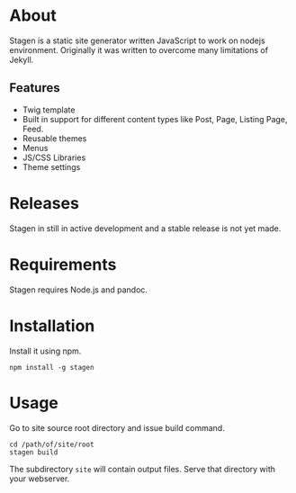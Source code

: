 # About

Stagen is a static site generator written JavaScript to work on nodejs environment. Originally it was written to overcome many limitations of Jekyll.

## Features

* Twig template
* Built in support for different content types like Post, Page, Listing Page, Feed.
* Reusable themes
* Menus
* JS/CSS Libraries
* Theme settings

# Releases

Stagen in still in active development and a stable release is not yet made.

# Requirements

Stagen requires Node.js and pandoc.

# Installation

Install it using npm.

    npm install -g stagen

# Usage

Go to site source root directory and issue build command.

    cd /path/of/site/root
    stagen build

The subdirectory `site` will contain output files. Serve that directory with your webserver.
